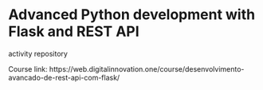 <h1>Advanced Python development with Flask and REST API</h1>
<p>activity repository</p>
<p>Course link: https://web.digitalinnovation.one/course/desenvolvimento-avancado-de-rest-api-com-flask/</p>
